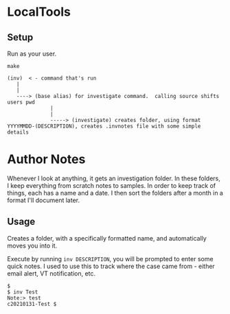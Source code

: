 

# LocalTools


## Setup
Run as your user. 

```
make 
```
```
(inv)  < - command that's run
   |
   |
   ----> (base alias) for investigate command.  calling source shifts users pwd
              |
              |
              -----> (investigate) creates folder, using format YYYYMMDD-(DESCRIPTION), creates .invnotes file with some simple details
```


# Author Notes
Whenever I look at anything, it gets an investigation folder.  In these folders, I keep everything from scratch notes to samples.  In order to keep track of things, each has a name and a date.  I then sort the folders after a month in a format I'll document later. 



## Usage

Creates a folder, with a specifically formatted name, and automatically moves you into it.

Execute by running `inv DESCRIPTION`, you will be prompted to enter some quick notes.  I used to use this to track where the case came from - either email alert, VT notification, etc.

```
$ 
$ inv Test
Note:> test
c20210131-Test $
```








